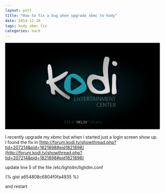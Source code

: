 ```yaml
---
layout: post
title: "How to fix a bug when upgrade xbmc to kody"
date: 2014-12-28
tags: kody xbmc fix
categories: hack
---
```

![kodi](/assets/images/post/2014-12-28-how-to-fix-a-bug-when-upgrade-xbmc-to-kody/kodi.png)

I recently upgrade my xbmc but when i started just a login screen show up. I found the fix in [http://forum.kodi.tv/showthread.php?tid=207214&pid=1821898#pid1821898](http://forum.kodi.tv/showthread.php?tid=207214&pid=1821898#pid1821898)

update line 5 of the file /etc/lightdm/lighdm.conf

{% gist a654808c6804f0fa4935  %}

and restart
